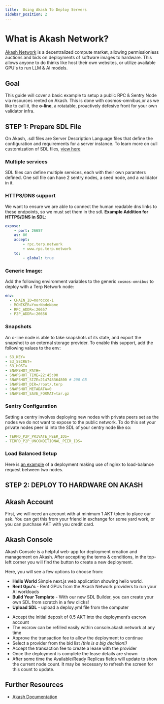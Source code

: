 ```yaml
---
title:  Using Akash To Deploy Servers
sidebar_position: 2
---
```


# What is Akash Network?

[Akash Network](https://akash.network) is a decentralized compute market, allowing permissionless auctions and bids on deployments of software images to hardware. This allows anyone to do thinks like host their own websites, or utilize available GPU's to run LLM & AI models. 

## Goal
This guide will cover a basic example to setup a public RPC & Sentry Node via resources rented on Akash. This is done with cosmos-omnibus,or as we like to call it, the **o-line**, a rotatable, proactively defesive front for your own validator infra.   

## STEP 1: Prepare SDL File 
On Akash, .sdl files are Server Description Language files that define the configuration and requirements for a server instance. To learn more on cull customization of SDL files, [view here](https://akash.network/docs/getting-started/stack-definition-language/)

### Multiple services 
SDL files can define multiple services, each with their own paramters defined. One sdl file can have 2 sentry  nodes, a seed node, and a validator in it.

### HTTPS/DNS support 
We want to ensure we are able to connect the human readable dns links to these endpoints, so we must set them in the sdl. **Example Addition for HTTPS/DNS in SDL**:

```yaml
expose:
    - port: 26657
    as: 80
    accept:
        - rpc.terp.network
        - www.rpc.terp.network
    to:
        - global: true
```

### Generic Image:
Add the following environment variables to the generic `cosmos-omnibus` to deploy with a Terp Network node:
```yaml
env:
  - CHAIN_ID=morocco-1  
  - MONIKER=YourNodeName
  - RPC_ADDR=:26657
  - P2P_ADDR=:26656
```

### Snapshots 
An o-line node is able to take snapshots of its state, and export the snapshot to an external storage provider. To enable this support, add the following values to the env:
```yaml
- S3_KEY=
- S3_SECRET=
- S3_HOST=
- SNAPSHOT_PATH=
- SNAPSHOT_TIME=22:45:00
- SNAPSHOT_SIZE=214748364800 # 200 GB
- SNAPSHOT_DIR=/root/.terp
- SNAPSHOT_METADATA=0
- SNAPSHOT_SAVE_FORMAT=tar.gz
```
### Sentry Configuration
Setting a centry involves deploying new nodes with private peers set as the nodes we do not want to expose to the public network. To do this set your private nodes peer id into the SDL of your centry node like so:
```yaml
- TERPD_P2P_PRIVATE_PEER_IDS=
- TERPD_P2P_UNCONDITIONAL_PEER_IDS=
```

### Load Balanced Setup
Here is [an example](https://github.com/akash-network/cosmos-omnibus/tree/master/_examples/load-balanced-rpc-nodes) of a deployment making use of nginx to load-balance request between two nodes.

## STEP 2: DEPLOY TO HARDWARE ON AKASH

## Akash Account    
First, we will need an account with at minimum 1 AKT token to place our ask. You can get this from your friend in exchange for some yard work, or you can purchase AKT with you credit card. 

## Akash Console
Akash Console is a helpful web-app for deployment creation and management on Akash. After accepting the terms & conditions, in the top-left corner you will find the button to create a new deployment.

Here, you will see a few options to choose from:

- **Hello World** Simple next.js web application showing hello world.
- **Rent Gpu's** - Rent GPUs from the Akash Network providers to run your AI workloads
- **Build Your Template** - With our new SDL Builder, you can create your own SDL from scratch in a few clicks!
- **Upload SDL** - upload a deploy.yml file from the computer
 

* Accept the initial deposit of 0.5 AKT into the deployment’s escrow account
* The escrow can be refilled easily within console.akash.network at any time
* Approve the transaction fee to allow the deployment to continue
* Select a provider from the bid list *(this is a big decision!)*
* Accept the transaction fee to create a lease with the provider
* Once the deployment is complete the lease details are shown
* After some time the Available/Ready Replicas fields will update to show the current node count. It may be necessary to refresh the screen for this count to update.


## Further Resources
- [Akash Documentation](https://docs.akash.network)